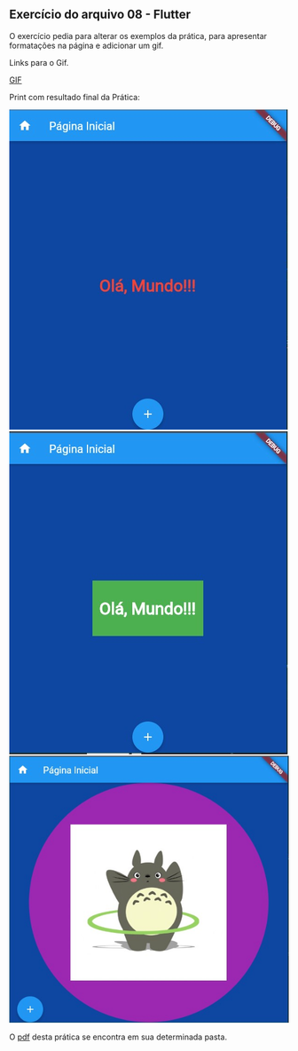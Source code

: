 ## Exercício do arquivo 08 - Flutter

O exercício pedia para alterar os exemplos da prática, para apresentar formatações na página e adicionar um gif.

Links para o Gif.

[GIF](https://media.giphy.com/media/pt0EKLDJmVvlS/giphy.gif)

Print com resultado final da Prática:

![resultado da pratica (5)](img/pratica.jpg)
![resultado da pratica (5)](img/pratica2.jpg)
![resultado da pratica (5)](img/pratica3.jpg)

O [pdf](pdf/) desta prática se encontra em sua determinada pasta.
